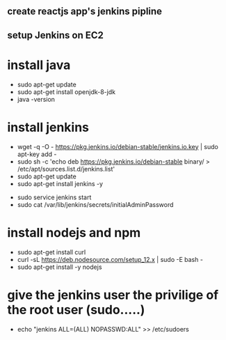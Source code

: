 ## create reactjs app's jenkins pipline

## setup Jenkins on EC2

# install java

- sudo apt-get update
- sudo apt-get install openjdk-8-jdk
- java -version

# install jenkins

- wget -q -O - https://pkg.jenkins.io/debian-stable/jenkins.io.key | sudo apt-key add -
- sudo sh -c 'echo deb https://pkg.jenkins.io/debian-stable binary/ > \
   /etc/apt/sources.list.d/jenkins.list'
- sudo apt-get update
- sudo apt-get install jenkins -y

* sudo service jenkins start
* sudo cat /var/lib/jenkins/secrets/initialAdminPassword

# install nodejs and npm

- sudo apt-get install curl
- curl -sL https://deb.nodesource.com/setup_12.x | sudo -E bash -
- sudo apt-get install -y nodejs

# give the jenkins user the privilige of the root user (sudo.....)

- echo "jenkins ALL=(ALL) NOPASSWD:ALL" >> /etc/sudoers
